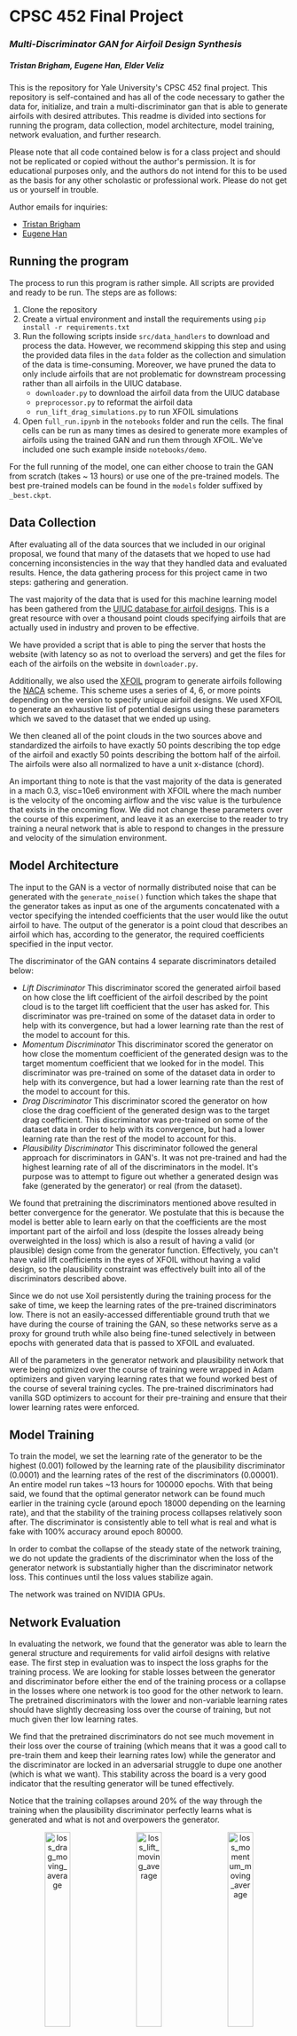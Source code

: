 # CPSC 452 Final Project
### *Multi-Discriminator GAN for Airfoil Design Synthesis*
##### __Tristan Brigham, Eugene Han, Elder Veliz__

This is the repository for Yale University's CPSC 452 final project. This repository is self-contained and has all of the code necessary to gather the data for, initialize, and train a multi-discriminator gan that is able to generate airfoils with desired attributes. This readme is divided into sections for running the program, data collection, model architecture, model training, network evaluation, and further research. 

Please note that all code contained below is for a class project and should not be replicated or copied without the author's permission. It is for educational purposes only, and the authors do not intend for this to be used as the basis for any other scholastic or professional work. Please do not get us or yourself in trouble. 

Author emails for inquiries:
- [Tristan Brigham](mailto:tristan.brigham@yale.edu)
- [Eugene Han](mailto:e.han@yale.edu)

## Running the program

The process to run this program is rather simple. All scripts are provided and ready to be run. The steps are as follows:

1. Clone the repository
2. Create a virtual environment and install the requirements using `pip install -r requirements.txt`
3. Run the following scripts inside `src/data_handlers` to download and process the data. However, we recommend skipping this step and using the provided data files in the `data` folder as the collection and simulation of the data is time-consuming. Moreover, we have pruned the data to only include airfoils that are not problematic for downstream processing rather than all airfoils in the UIUC database.
    - `downloader.py` to download the airfoil data from the UIUC database
    - `preprocessor.py` to reformat the airfoil data
    - `run_lift_drag_simulations.py` to run XFOIL simulations
4. Open `full_run.ipynb` in the `notebooks` folder and run the cells. The final cells can be run as many times as desired to generate more examples of airfoils using the trained GAN and run them through XFOIL. We've included one such example inside `notebooks/demo`.

For the full running of the model, one can either choose to train the GAN from scratch (takes ~ 13 hours) or use one of the pre-trained models. The best pre-trained models can be found in the `models` folder suffixed by `_best.ckpt`.

## Data Collection

After evaluating all of the data sources that we included in our original proposal, we found that many of the datasets that we hoped to use had concerning inconsistencies in the way that they handled data and evaluated results. Hence, the data gathering process for this project came in two steps: gathering and generation. 

The vast majority of the data that is used for this machine learning model has been gathered from the [UIUC database for airfoil designs](https://m-selig.ae.illinois.edu/ads/coord_database.html). This is a great resource with over a thousand point clouds specifying airfoils that are actually used in industry and proven to be effective. 

We have provided a script that is able to ping the server that hosts the website (with latency so as not to overload the servers) and get the files for each of the airfoils on the website in `downloader.py`.

Additionally, we also used the [XFOIL](https://web.mit.edu/drela/Public/web/XFOIL/) program to generate airfoils following the [NACA](https://en.wikipedia.org/wiki/NACA_airfoil) scheme. This scheme uses a series of 4, 6, or more points depending on the version to specify unique airfoil designs. We used XFOIL to generate an exhaustive list of potential designs using these parameters which we saved to the dataset that we ended up using. 

We then cleaned all of the point clouds in the two sources above and standardized the airfoils to have exactly 50 points describing the top edge of the airfoil and exactly 50 points describing the bottom half of the airfoil. The airfoils were also all normalized to have a unit x-distance (chord).

An important thing to note is that the vast majority of the data is generated in a mach 0.3, visc=10e6 environment with XFOIL where the mach number is the velocity of the oncoming airflow and the visc value is the turbulence that exists in the oncoming flow. We did not change these parameters over the course of this experiment, and leave it as an exercise to the reader to try training a neural network that is able to respond to changes in the pressure and velocity of the simulation environment. 

## Model Architecture

The input to the GAN is a vector of normally distributed noise that can be generated with the `generate_noise()` function which takes the shape that the generator takes as input as one of the arguments concatenated with a vector specifying the intended coefficients that the user would like the outut airfoil to have. The output of the generator is a point cloud that describes an airfoil which has, according to the generator, the required coefficients specified in the input vector. 

The discriminator of the GAN contains 4 separate discriminators detailed below:

- _Lift Discriminator_ This discriminator scored the generated airfoil based on how close the lift coefficient of the airfoil described by the point cloud is to the target lift coefficient that the user has asked for. This discriminator was pre-trained on some of the dataset data in order to help with its convergence, but had a lower learning rate than the rest of the model to account for this. 
- _Momentum Discriminator_ This discriminator scored the generator on how close the momentum coefficient of the generated design was to the target momentum coefficient that we looked for in the model. This discriminator was pre-trained on some of the dataset data in order to help with its convergence, but had a lower learning rate than the rest of the model to account for this. 
- _Drag Discriminator_ This discriminator scored the generator on how close the drag coefficient of the generated design was to the target drag coefficient. This discriminator was pre-trained on some of the dataset data in order to help with its convergence, but had a lower learning rate than the rest of the model to account for this. 
- _Plausibility Discriminator_ This discriminator followed the general approach for discriminators in GAN's. It was not pre-trained and had the highest learning rate of all of the discriminators in the model. It's purpose was to attempt to figure out whether a generated design was fake (generated by the generator) or real (from the dataset). 

We found that pretraining the discriminators mentioned above resulted in better convergence for the generator. We postulate that this is because the model is better able to learn early on that the coefficients are the most important part of the airfoil and loss (despite the losses already being overweighted in the loss) which is also a result of having a valid (or plausible) design come from the generator function. Effectively, you can't have valid lift coefficients in the eyes of XFOIL without having a valid design, so the plausibility constraint was effectively built into all of the discriminators described above. 

Since we do not use Xoil persistently during the training process for the sake of time, we keep the learning rates of the pre-trained discriminators low. There is not an easily-accessed differentiable ground truth that we have during the course of training the GAN, so these networks serve as a proxy for ground truth while also being fine-tuned selectively in between epochs with generated data that is passed to XFOIL and evaluated. 

All of the parameters in the generator network and plausibility network that were being optimized over the course of training were wrapped in Adam optimizers and given varying learning rates that we found worked best of the course of several training cycles. The pre-trained discriminators had vanilla SGD optimizers to account for their pre-training and ensure that their lower learning rates were enforced. 

## Model Training

To train the model, we set the learning rate of the generator to be the highest (0.001) followed by the learning rate of the plausibility discriminator (0.0001) and the learning rates of the rest of the discriminators (0.00001). An entire model run takes ~13 hours for 100000 epochs. With that being said, we found that the optimal generator network can be found much earlier in the training cycle (around epoch 18000 depending on the learning rate), and that the stability of the training process collapses relatively soon after. The discriminator is consistently able to tell what is real and what is fake with 100% accuracy around epoch 80000. 

In order to combat the collapse of the steady state of the network training, we do not update the gradients of the discriminator when the loss of the generator network is substantially higher than the discriminator network loss. This continues until the loss values stabilize again. 

The network was trained on NVIDIA GPUs. 

## Network Evaluation

In evaluating the network, we found that the generator was able to learn the general structure and requirements for valid airfoil designs with relative ease. 
The first step in evaluation was to inspect the loss graphs for the training process. We are looking for stable losses between the generator and discriminator before either the end of the training process or a collapse in the losses where one network is too good for the other network to learn. The pretrained discriminators with the lower and non-variable learning rates should have slightly decreasing loss over the course of training, but not much given ther low learning rates. 

We find that the pretrained discriminators do not see much movement in their loss over the course of training (which means that it was a good call to pre-train them and keep their learning rates low) while the generator and the discriminator are locked in an adversarial struggle to dupe one another (which is what we want). This stability across the board is a very good indicator that the resulting generator will be tuned effectively. 

Notice that the training collapses around 20% of the way through the training when the plausibility discriminator perfectly learns what is generated and what is not and overpowers the generator. 

<p align="center">
    <img src="./figures/loss_graphs/loss_drag_moving_average.png" alt="loss_drag_moving_average" width="30%" style="margin-right: 10px;"/>
    <img src="./figures/loss_graphs/loss_lift_moving_average.png" alt="loss_lift_moving_average" width="30%" style="margin-right: 10px;"/>
    <img src="./figures/loss_graphs/loss_momentum_moving_average.png" alt="loss_momentum_moving_average" width="30%" /> <br>
    The loss graphs over the course of training for the pretrained discriminators.
</p>

<br>

<p align="center">
    <img src="./figures/loss_graphs/d_loss_moving_average.png" alt="d_loss_moving_average" width="30%" style="margin-right: 10px;"/>
    <img src="./figures/loss_graphs/g_loss_moving_average.png" alt="g_loss_moving_average" width="30%" /> <br>
    The loss graphs over the course of training for the generator and discriminator networks in our GAN.
</p>

<br>

The second test was to see whether the network is able to generate coherent airfoils or not. Given that we only allow for the airfoils to be parameterized by 100 points even though in reality it would take an infinite amount of points to model a smooth airfoil, we had to apply smoothing to the airfoils using a technique called Bezier curves. 

After applying this and normalizing the airfoils such that the generated airfoils have unit chord once again, we found that the initial results were very promising:

<p align="center">
    <img src="./figures/output_plt_1.png" alt="First Generated Airfoil" style="width: 50%" /> <br>
    The first airfoil generated by the generator network after smoothing and normalization.
</p>

<br>

<p align="center">
    <img src="./figures/output_plt_2.png" alt="Generated Base Design 2" width="30%" style="margin-right: 10px;"/>
    <img src="./figures/output_plt_3.png" alt="Generated Base Design 3" width="30%" style="margin-right: 10px;"/>
    <img src="./figures/output_plt_4.png" alt="Generated Base Design 4" width="30%" /> <br>
    A few more examples of generated airfoils.
</p>

<br>

We find that the generator is able to produce visually valid airfoils off the bat for random target lift, momentum, and drag coefficients. This makes sense given that the loss values for the final network are relatively good. 

The model has a relatively limited domain to pull from given that all simulations are being run with a tilt of 2.0 degrees on the airfoil which is admittedly rather low. We see the distributions of each of the coefficients below. 

<p align="center">
    <img src="./figures/drag_histogram.png" alt="Generated drag_histogram" width="30%" style="margin-right: 10px;"/>
    <img src="./figures/lift_histogram.png" alt="Generated lift_histogram" width="30%" style="margin-right: 10px;"/>
    <img src="./figures/momentum_histogram.png" alt="Generated momentum_histogram" width="30%" />
</p>

<br>

The following is an example of an airfoil that was generated by the generator function. We gave the generator a target lift coefficient of 0.5 with target drag equal to 0 and target momentum equal to 0 as well. The model was able to generate an airfoil with a lift coefficient of 0.4858 with lift and momentum coefficients almost equal to 0. 

<p align="center">
    <img src="./figures/5_lift.png" alt="Good Generated Airfoil Output" style="width: 50%" /> <br>
    The output of a good generator output which is close to the target lift coefficients. This impressive generalization is common, but there are cases where issues arise.
</p>

<br>

Running the model again and again, we find that some of the airfoils are simply infeasible, but a wide portion of the data generates valid airfoils with our desired properties:

<p align="center">
    <img src="./figures/52_lift.png" alt="Good Generated Airfoil Output 2" style="width: 50%" /> <br>
    A generated airfoil with a lift coefficient of roughly 0.52 - an acceptable result for the model where the target lift coefficient is 0.5.
</p>

<br>

With that being said, the model is not perfect and there are improvements to be had with more intricate model architectures and more compute/time. 

The model has been trained with airfoils that have relatively low lift coefficients. Given our operating environment, the maximum lift coefficient possible is roughly 1.0. Most of our data is concentrated around 0.0 - 0.3 as shown above, so it makes sense that the model is not able to generalize exceptionally well to 1.0 lift coefficient targets and beyond. This is shown and confirmed below. 

<p align="center">
    <img src="./figures/1_lift.png" alt="Poor Model Generalization" style="width: 50%" /> <br>
    The model's attempt at a 1.0-lift, 0.0-drag, and 0.0-momentum airfoil. This airfoil does not have the desired lift coefficient (in fact, the lift coefficient is negative!), but is able to match the drag and momentum relatively well given that the training data had many examples of airfoils with said coefficients.
</p>

<br>

The following data describes the entire airfoil that has been generated for this 1.0-lift, 0.0-drag, and 0.0-momentum regime:

#### General Parameters

| Parameter        | Value     |
|------------------|-----------|
| Area             | 0.0582928 |
| Slen             | 2.05176   |
| J                | 0.000105513 |
| J/t              | 0.00662465 |
| Max Thickness X  | 0.137     |
| Max Thickness Val| 0.095576  |
| Max Camber X     | 0.353     |
| Max Camber Val   | 0.02864   |

#### X-Parameters (Solid)

| Parameter    | Value     |
|--------------|-----------|
| xc           | 0.403797  |
| max x-xc     | 0.596203  |
| min x-xc     | -0.403797 |
| iyy          | 0.00340771|
| iyy/(x-xc)   | 0.00571568|

#### Y-Parameters (Solid)

| Parameter    | Value       |
|--------------|-------------|
| yc           | 0.0158775   |
| max y-yc     | 0.0529025   |
| min y-yc     | -0.0557835  |
| ixx          | 0.0000340636|
| ixx/(y-yc)   | 0.000610639 |

#### X-Parameters (Skin)

| Parameter    | Value     |
|--------------|-----------|
| xc           | 0.499957  |
| max x-xc     | 0.500043  |
| min x-xc     | -0.499957 |
| iyy/t        | 0.176993  |
| iyy/t(x-xc)  | 0.353955  |

#### Y-Parameters (Skin)

| Parameter    | Value      |
|--------------|------------|
| yc           | 0.010336   |
| max y-yc     | 0.058444   |
| min y-yc     | -0.050242  |
| ixx/t        | 0.00247439 |
| ixx/t(y-yc)  | 0.0423377  |

### Resulting Data

| alpha | CL     | CD     | CDp    | CM    | Top_Xtr | Bot_Xtr | Top_Itr | Bot_Itr |
|-------|--------|--------|--------|-------|---------|---------|---------|---------|
| 2.000 | -0.5871| 0.00000| 0.00420| 0.2400| 0.0000  | 0.0000  | 0.0000  | 0.0000  |



## Further Research

Given the limited compute and time that we had for this project, we believe that there is a serious amount of unexploited potential left in this project. We propose potential continuations of this projet below:

- _Increase Versatility_: Through the course of this model creation and training, we only operated with three parameters for the airfoils as targets (lift, drag, and momentum coefficients). However, this is only scratching the surface of the ways that one can change an airfoil. Given that this is the case, we see the integration of more parameters and information about the airfoils that we generate as an obvious next step for this project. 
This could involve actual changes to the structure of the airfoil through more, different parameters such as shape, tensile strength,  and the distribution of internal weight being included or could include changes to the environment through perturbed mach and viscosity values. 

- _Integrate Live Evaluation_: One of the main constraints that we faced through this entire project is that the runtime for the XFOIL program is rather large. It takes a long time to actually compute the CFD calculations for any airfoil. And, even if we were able to, this is a non-differentiable function which does not provide a lot of insight or help to the generator network that is trying to learn the distribution. 
The differentiable nature of the function approximations that we got through the pretraining of the discriminators allowed the generator to learn how to create airfoils that are more valid according to the parameters given throughout training. If this is able to be replaced with a more robust method for computing the CFD simulations for a generated airfoil with the potential for more precise gradients to move the generator towards being able to create valid airfoils with closer attributes to the targets, this would be very helpful for future iterations of the models. 

- _Go Multidimensional_: As we all know, airfoils alone have limited applicability to the real world. One needs to do eons of design iteration and testing before the planes that we see and fly in are able to fly let alone be manufactured. Therefore, it would not be a stretch to imagine a similar version of this neural network that is able to generate 3-dimensional shapes with attributes that mimic target attributes. Several papers that attempt to do such a thing are included in the PDF version of the report that is included in this repository. 
This paired with other strategies such as additive manufacturing would further cut the time and cost that it takes to both operate and create the planes that manufacturers are continually iterating on, potentially creating safer planes while reducing the material costs, manufacturing complexity, and operating expenses associated with the plane. 